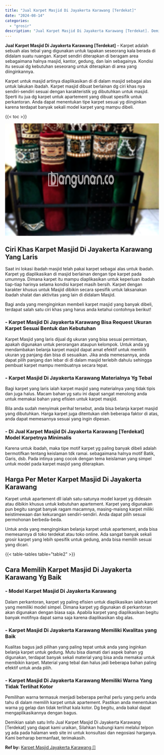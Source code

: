```yaml
---
title: "Jual Karpet Masjid Di Jayakerta Karawang [Terdekat]"
date: "2024-08-14"
categories: 
  - "grosir"
description: "Jual Karpet Masjid Di Jayakerta Karawang [Terdekat]. Demikian salah satu Info Jual Karpet Masjid Di Jayakerta Karawang [Terdekat] yang dapat kami uraikan,..."
---
```


**Jual Karpet Masjid Di Jayakerta Karawang \[Terdekat\]** – Karpet adalah sebuah alas tebal yang digunakan untuk tapakan seseorang kala berada di didalam suatu ruangan. Karpet sendiri diterapkan di beragam area sebagaimana halnya masjid, kantor, gedung, dan lain sebagainya. Kondisi itu sesuai dg kebutuhan seseorang untuk diterapkan di area yang diinginkannya.

Karpet untuk masjid artinya diaplikasikan di di dalam masjid sebagai alas untuk lakukan ibadah. Karpet masjid dibuat berlainan dg ciri khas nya sendiri-sendiri sesuai dengan karakteristik yg dibutuhkan untuk masjid. Sperti itu jua dg karpet untuk apartement yang dibuat spesifik untuk perkantoran. Anda dapat menentukan tipe karpet sesuai yg diinginkan karena terdapat banyak sekali model karpet yang mampu dibeli.

{{< toc >}}

![Jual Karpet Masjid Di Jayakerta Karawang [Terdekat]](/images/grosir-karpet-murah-38.png)

## Ciri Khas Karpet Masjid Di Jayakerta Karawang Yang Laris

Saat ini lokasi ibadah masjid telah pakai karpet sebagai alas untuk ibadah. Karpet yg diaplikasikan di masjid berlainan dengan tipe karpet pada umumnya. Dimana karpet itu mampu diaplikasikan untuk keperluan ibadah tiap-tiap harinya selama kondisi karpet masih bersih. Karpet dengan karakter khusus untuk Masjid dibikin secara spesifik untuk laksanakan ibadah shalat dan aktivitas yang lain di didalam Masjid.

Bagi anda yang menginginkan membeli karpet masjid yang banyak dibeli, terdapat salah satu ciri khas yang harus anda ketahui contohnya berikut!

### \- Karpet Masjid Di Jayakerta Karawang Bisa Request Ukuran Karpet Sesuai Bentuk dan Kebutuhan

Karpet Masjid yang laris dijual dg ukuran yang bisa sesuai permintaan, apakah digunakan untuk perorangan ataupun kelompok. Untuk anda yg mendambakan belanja karpet masjid dapat amat efektif untuk memliih ukuran yg panjang dan bisa di sesuaikan. Jika anda memesannya, anda dapat pilih panjang dan lebar di di dalam masjid terlebih dahulu sehingga pembuat karpet mampu membuatnya secara tepat.

### \- Karpet Masjid Di Jayakerta Karawang Materialnya Yg Tebal

Bagi karpet yang laris ialah karpet masjid yang materialnya yang tidak tipis dan juga halus. Macam bahan yg satu ini dapat sangat menolong anda untuk memakai bahan yang efisien untuk karpet masjid.

Bila anda sudah menyimak perihal tersebut, anda bisa belanja karpet masjid yang dibutuhkan. Harga karpet juga ditentukan oleh beberapa faktor di atas, anda dapat memesannya sesuai yang ingin dipesan.

### \- Di Jual Karpet Masjid Di Jayakerta Karawang \[Terdekat\] Model Karpetnya Minimalis

Karena untuk ibadah, maka tipe motif karpet yg paling banyak dibeli adalah bermotifkan tentang keislaman tdk ramai. sebagaimana halnya motif Batik, Garis, dsb. Pada intinya yang cocok dengan tema keislaman yang simpel untuk model pada karpet masjid yang diterapkan.

## Harga Per Meter Karpet Masjid Di Jayakerta Karawang

Karpet untuk apartement dll ialah satu-satunya model karpet yg didesain atau dibikin khusus untuk kebutuhan apartement. Karpet yang digunakan pun begitu sangat banyak ragam macamnya, masing-maisng karpet miliki keistimewaan dan kekurangan sendiri-sendiri. Anda dapat pilih sesuai permohonan berbeda-beda.

Untuk anda yang menginginkan belanja karpet untuk apartement, anda bisa memesannya di toko terdekat atau toko online. Ada sangat banyak sekali grosir karpet yang lebih spesifik untuk gedung, anda bisa memilih sesuai yang dicari.

{{< table-tables table="table2" >}}

## Cara Memilih Karpet Masjid Di Jayakerta Karawang Yg Baik

### \- Model Karpet Masjid Di Jayakerta Karawang

Dalam perkantoran, karpet yg paling efisien untuk diaplikasikan ialah karpet yang memiliki model simpel. Dimana karpet yg digunakan di perkantoran akan digunakan dengan biasa saja. Apabila karpet yang diaplikasikan begitu banyak motifnya dapat sama saja karena diaplikasikan sbg alas.

### \- Karpet Masjid Di Jayakerta Karawang Memiliki Kwalitas yang Baik

Kualitas bagus jadi pilihan yang paling tepat untuk anda yang inginkan belanja karpet untuk gedung. Mutu bisa diamati dari aspek bahan yg digunakan, terdapat banyak sekali material yang bisa anda memakai untuk membikin karpet. Material yang tebal dan halus jadi beberapa bahan paling efektif untuk anda pilih.

### \- Karpet Masjid Di Jayakerta Karawang Memiliki Warna Yang Tidak Terlihat Kotor

Pemilihan warna termasuk menjadi beberapa perihal perlu yang perlu anda tahu di dalam memilih karpet untuk apartement. Pastikan anda menentukan warna yg gelap dan tidak terlihat kala kotor. Dg begitu, anda bakal dapat mengaplikasikannya dengan bagus.

Demikian salah satu Info Jual Karpet Masjid Di Jayakerta Karawang \[Terdekat\] yang dapat kami uraikan, Silahkan hubungi kami melalui telpon yg ada pada halaman web site ini untuk konsultasi dan negosiasi harganya. Kami berharap bermanfaat, terimakasih.

**Ref by:**  [Karpet Masjid Jayakerta Karawang []](https://id.wikipedia.org/wiki/Karpet)
